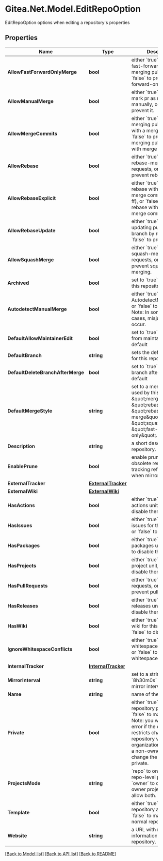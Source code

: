 # Gitea.Net.Model.EditRepoOption
EditRepoOption options when editing a repository's properties

## Properties

Name | Type | Description | Notes
------------ | ------------- | ------------- | -------------
**AllowFastForwardOnlyMerge** | **bool** | either &#x60;true&#x60; to allow fast-forward-only merging pull requests, or &#x60;false&#x60; to prevent fast-forward-only merging. | [optional] 
**AllowManualMerge** | **bool** | either &#x60;true&#x60; to allow mark pr as merged manually, or &#x60;false&#x60; to prevent it. | [optional] 
**AllowMergeCommits** | **bool** | either &#x60;true&#x60; to allow merging pull requests with a merge commit, or &#x60;false&#x60; to prevent merging pull requests with merge commits. | [optional] 
**AllowRebase** | **bool** | either &#x60;true&#x60; to allow rebase-merging pull requests, or &#x60;false&#x60; to prevent rebase-merging. | [optional] 
**AllowRebaseExplicit** | **bool** | either &#x60;true&#x60; to allow rebase with explicit merge commits (- -no-ff), or &#x60;false&#x60; to prevent rebase with explicit merge commits. | [optional] 
**AllowRebaseUpdate** | **bool** | either &#x60;true&#x60; to allow updating pull request branch by rebase, or &#x60;false&#x60; to prevent it. | [optional] 
**AllowSquashMerge** | **bool** | either &#x60;true&#x60; to allow squash-merging pull requests, or &#x60;false&#x60; to prevent squash-merging. | [optional] 
**Archived** | **bool** | set to &#x60;true&#x60; to archive this repository. | [optional] 
**AutodetectManualMerge** | **bool** | either &#x60;true&#x60; to enable AutodetectManualMerge, or &#x60;false&#x60; to prevent it. Note: In some special cases, misjudgments can occur. | [optional] 
**DefaultAllowMaintainerEdit** | **bool** | set to &#x60;true&#x60; to allow edits from maintainers by default | [optional] 
**DefaultBranch** | **string** | sets the default branch for this repository. | [optional] 
**DefaultDeleteBranchAfterMerge** | **bool** | set to &#x60;true&#x60; to delete pr branch after merge by default | [optional] 
**DefaultMergeStyle** | **string** | set to a merge style to be used by this repository: \&quot;merge\&quot;, \&quot;rebase\&quot;, \&quot;rebase-merge\&quot;, \&quot;squash\&quot;, or \&quot;fast-forward-only\&quot;. | [optional] 
**Description** | **string** | a short description of the repository. | [optional] 
**EnablePrune** | **bool** | enable prune - remove obsolete remote-tracking references when mirroring | [optional] 
**ExternalTracker** | [**ExternalTracker**](ExternalTracker.md) |  | [optional] 
**ExternalWiki** | [**ExternalWiki**](ExternalWiki.md) |  | [optional] 
**HasActions** | **bool** | either &#x60;true&#x60; to enable actions unit, or &#x60;false&#x60; to disable them. | [optional] 
**HasIssues** | **bool** | either &#x60;true&#x60; to enable issues for this repository or &#x60;false&#x60; to disable them. | [optional] 
**HasPackages** | **bool** | either &#x60;true&#x60; to enable packages unit, or &#x60;false&#x60; to disable them. | [optional] 
**HasProjects** | **bool** | either &#x60;true&#x60; to enable project unit, or &#x60;false&#x60; to disable them. | [optional] 
**HasPullRequests** | **bool** | either &#x60;true&#x60; to allow pull requests, or &#x60;false&#x60; to prevent pull request. | [optional] 
**HasReleases** | **bool** | either &#x60;true&#x60; to enable releases unit, or &#x60;false&#x60; to disable them. | [optional] 
**HasWiki** | **bool** | either &#x60;true&#x60; to enable the wiki for this repository or &#x60;false&#x60; to disable it. | [optional] 
**IgnoreWhitespaceConflicts** | **bool** | either &#x60;true&#x60; to ignore whitespace for conflicts, or &#x60;false&#x60; to not ignore whitespace. | [optional] 
**InternalTracker** | [**InternalTracker**](InternalTracker.md) |  | [optional] 
**MirrorInterval** | **string** | set to a string like &#x60;8h30m0s&#x60; to set the mirror interval time | [optional] 
**Name** | **string** | name of the repository | [optional] 
**Private** | **bool** | either &#x60;true&#x60; to make the repository private or &#x60;false&#x60; to make it public. Note: you will get a 422 error if the organization restricts changing repository visibility to organization owners and a non-owner tries to change the value of private. | [optional] 
**ProjectsMode** | **string** | &#x60;repo&#x60; to only allow repo-level projects, &#x60;owner&#x60; to only allow owner projects, &#x60;all&#x60; to allow both. | [optional] 
**Template** | **bool** | either &#x60;true&#x60; to make this repository a template or &#x60;false&#x60; to make it a normal repository | [optional] 
**Website** | **string** | a URL with more information about the repository. | [optional] 

[[Back to Model list]](../README.md#documentation-for-models) [[Back to API list]](../README.md#documentation-for-api-endpoints) [[Back to README]](../README.md)

